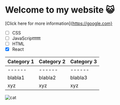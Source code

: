 # Welcome to my website 😺

[Click here for more information]{https://google.com}

- [ ] CSS
- [ ] JavaScriptttttt
- [ ] HTML
- [x] React

| Category 1 | Category 2 | Category 3 |
| ------ | ------ | ------ |
| ------ | ------ | ------ |
| blabla1 | blabla2 | blabla3 |
| xyz | xyz | xyz |

![cat](https://upload.wikimedia.org/wikipedia/commons/d/d4/Cat_March_2010-1a.jpg)

